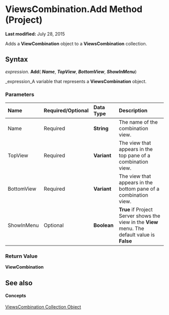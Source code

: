 
# ViewsCombination.Add Method (Project)

 **Last modified:** July 28, 2015

Adds a  **ViewCombination** object to a **ViewsCombination** collection.

## Syntax

 _expression_. **Add**( **_Name_**,  **_TopView_**,  **_BottomView_**,  **_ShowInMenu_**)

 _expression_A variable that represents a  **ViewsCombination** object.


### Parameters



|**Name**|**Required/Optional**|**Data Type**|**Description**|
|:-----|:-----|:-----|:-----|
|Name|Required| **String**|The name of the combination view.|
|TopView|Required| **Variant**|The view that appears in the top pane of a combination view.|
|BottomView|Required| **Variant**|The view that appears in the bottom pane of a combination view.|
|ShowInMenu|Optional| **Boolean**| **True** if Project Server shows the view in the **View** menu. The default value is **False**|

### Return Value

 **ViewCombination**


## See also


#### Concepts


 [ViewsCombination Collection Object](eb9549ed-d6af-29ba-0e11-74984d954f38.md)

